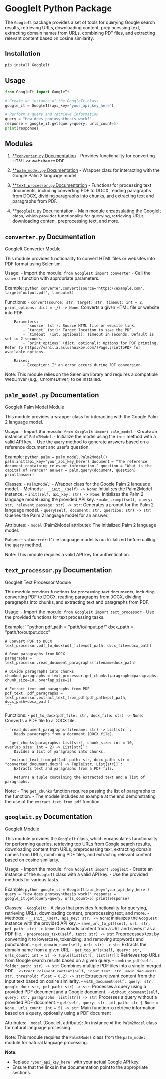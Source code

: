 # GoogleIt Python Package

The `GoogleIt` package provides a set of tools for querying Google search results, retrieving URLs, downloading content, preprocessing text, extracting domain names from URLs, combining PDF files, and extracting relevant content based on cosine similarity.

## Installation

```bash
pip install GoogleIt
```

## Usage

```python
from GoogleIt import GoogleIt

# Create an instance of the GoogleIt class
google_it = GoogleIt(api_key='your_api_key_here')

# Perform a query and retrieve information
query = "How does photosynthesis work?"
response = google_it.get(query=query, urls_count=5)
print(response)
```

## Modules

1. [**`converter.py` Documentation](#link-to-converterpy-documentation) - Provides functionality for converting HTML or websites to PDF.

2. [**`palm_model.py` Documentation](#link-to-palm_modelpy-documentation) - Wrapper class for interacting with the Google Palm 2 language model.

3. [**`text_processor.py` Documentation](#link-to-text_processorpy-documentation) - Functions for processing text documents, including converting PDF to DOCX, reading paragraphs from DOCX, dividing paragraphs into chunks, and extracting text and paragraphs from PDF.

4. [**`googleit.py` Documentation](#link-to-googleitpy-documentation) - Main module encapsulating the GoogleIt class, which provides functionality for querying, retrieving URLs, downloading content, preprocessing text, and more.

## `converter.py` Documentation

GoogleIt Converter Module

This module provides functionality to convert HTML files or websites into PDF format using Selenium.

Usage:
    - Import the module: `from GoogleIt import converter`
    - Call the `convert` function with appropriate parameters.

Example:
    ```python
    converter.convert(source='https://example.com', target='output.pdf', timeout=5)
    ```

Functions:
    - `convert(source: str, target: str, timeout: int = 2, print_options: dict = {}) -> None`:
        Converts a given HTML file or website into PDF.

        Parameters:
            - `source` (str): Source HTML file or website link.
            - `target` (str): Target location to save the PDF.
            - `timeout` (int, optional): Timeout in seconds. Default is set to 2 seconds.
            - `print_options` (dict, optional): Options for PDF printing. Refer to https://vanilla.aslushnikov.com/?Page.printToPDF for available options.

        Raises:
            - Exception: If an error occurs during PDF conversion.

Note:
    This module relies on the Selenium library and requires a compatible WebDriver (e.g., ChromeDriver) to be installed.


## `palm_model.py` Documentation

GoogleIt Palm Model Module

This module provides a wrapper class for interacting with the Google Palm 2 language model.

Usage:
    - Import the module: `from GoogleIt import palm_model`
    - Create an instance of `Palm2Model`.
    - Initialize the model using the `init` method with a valid API key.
    - Use the `query` method to generate answers based on a reference document and user's question.

Example:
    ```python
    palm = palm_model.Palm2Model()
    palm.init(api_key='your_api_key_here')
    document = "The reference document containing relevant information."
    question = "What is the capital of France?"
    answer = palm.query(document, question)
    print(answer)
    ```

Classes:
    - `Palm2Model`:
        - Wrapper class for the Google Palm 2 language model.
        - Methods:
            - `__init__(self) -> None`: Initializes the Palm2Model instance.
            - `init(self, api_key: str) -> None`: Initializes the Palm 2 language model using the provided API key.
            - `make_prompt(self, query: str, relevant_passage: str) -> str`: Generates a prompt for the Palm 2 language model.
            - `query(self, document: str, question: str) -> str`: Queries the Palm 2 language model for an answer.

Attributes:
    - `model` (Palm2Model attribute): The initialized Palm 2 language model.

Raises:
    - `ValueError`: If the language model is not initialized before calling the `query` method.

Note:
    This module requires a valid API key for authentication.


## `text_processor.py` Documentation

GoogleIt Text Processor Module

This module provides functions for processing text documents, including converting PDF to DOCX, reading paragraphs from DOCX, dividing paragraphs into chunks, and extracting text and paragraphs from PDF.

Usage:
    - Import the module: `from GoogleIt import text_processor`
    - Use the provided functions for text processing tasks.

Example:
    ```python
    pdf_path = "path/to/input.pdf"
    docx_path = "path/to/output.docx"

    # Convert PDF to DOCX
    text_processor.pdf_to_docx(pdf_file=pdf_path, docx_file=docx_path)

    # Read paragraphs from DOCX
    paragraphs = text_processor.read_document_paragraphs(filename=docx_path)

    # Divide paragraphs into chunks
    chunked_paragraphs = text_processor.get_chunks(paragraphs=paragraphs, chunk_size=10, overlap_size=2)

    # Extract text and paragraphs from PDF
    pdf_text, pdf_paragraphs = text_processor.extract_text_from_pdf(pdf_path=pdf_path, docx_path=docx_path)
    ```

Functions:
    - `pdf_to_docx(pdf_file: str, docx_file: str) -> None`:
        Converts a PDF file to a DOCX file.

    - `read_document_paragraphs(filename: str) -> List[str]`:
        Reads paragraphs from a document (DOCX file).

    - `get_chunks(paragraphs: List[str], chunk_size: int = 10, overlap_size: int = 2) -> List[str]`:
        Divides a list of paragraphs into chunks.

    - `extract_text_from_pdf(pdf_path: str, docx_path: str = "converted_document.docx") -> Tuple[str, List[str]]`:
        Extracts text and paragraphs from a PDF file.

        Returns a tuple containing the extracted text and a list of paragraphs.

Note:
    - The `get_chunks` function requires passing the list of paragraphs to the function.
    - The module includes an example at the end demonstrating the use of the `extract_text_from_pdf` function.


## `googleit.py` Documentation

GoogleIt Module

This module provides the `GoogleIt` class, which encapsulates functionality for performing queries, retrieving top URLs from Google search results, downloading content from URLs, preprocessing text, extracting domain names from URLs, combining PDF files, and extracting relevant content based on cosine similarity.

Usage:
    - Import the module: `from GoogleIt import GoogleIt`
    - Create an instance of the `GoogleIt` class with a valid API key.
    - Use the provided methods for various tasks.

Example:
    ```python
    google_it = GoogleIt(api_key='your_api_key_here')
    query = "How does photosynthesis work?"
    response = google_it.get(query=query, urls_count=5)
    print(response)
    ```

Classes:
    - `GoogleIt`:
        - A class that provides functionality for querying, retrieving URLs, downloading content, preprocessing text, and more.
        - Methods:
            - `__init__(self, api_key: str) -> None`: Initializes the `GoogleIt` instance with the provided API key.
            - `save_url_to_pdf(self, url: str, pdf_path: str) -> None`: Downloads content from a URL and saves it as a PDF file.
            - `preprocess_text(self, text: str) -> str`: Preprocesses text by converting it to lowercase, tokenizing, and removing stopwords and punctuation.
            - `get_domain_name(self, url: str) -> str`: Extracts the domain name from a given URL.
            - `get_top_urls(self, query: str, urls_count: int = 5) -> Tuple[list[str], list[str]]`: Retrieves top URLs from Google search results based on a given query.
            - `combine_pdf(self, folder_path: str) -> str`: Combines multiple PDF files into a single merged PDF.
            - `extract_relevant_content(self, input_text: str, main_document: str, threshold: float = 0.2) -> str`: Extracts relevant content from the input text based on cosine similarity.
            - `with_document(self, query: str, google_doc: str, pdf_path: str) -> str`: Processes a query using a provided PDF document and a Google document.
            - `without_document(self, query: str, paragraphs: list[str]) -> str`: Processes a query without a provided PDF document.
            - `get(self, query: str, pdf_path: str | None = None, urls_count: int = 5) -> str`: Main function to retrieve information based on a query, optionally using a PDF document.

Attributes:
    - `model` (GoogleIt attribute): An instance of the `Palm2Model` class for natural language processing.

Note:
    This module requires the `Palm2Model` class from the `palm_model` module for natural language processing.


**Note:**
- Replace `'your_api_key_here'` with your actual Google API key.
- Ensure that the links in the documentation point to the appropriate sections.